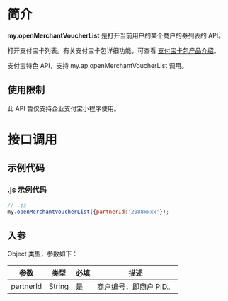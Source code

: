# 简介
**my.openMerchantVoucherList** 是打开当前用户的某个商户的券列表的 API。

打开支付宝卡列表。有关支付宝卡包详细功能，可查看 [支付宝卡包产品介绍](https://opendocs.alipay.com/open/199/105225)。

支付宝特色 API，支持 my.ap.openMerchantVoucherList 调用。

## 使用限制
此 API 暂仅支持企业支付宝小程序使用。

# 接口调用

## 示例代码

### .js 示例代码
```javascript
// .js
my.openMerchantVoucherList({partnerId:'2088xxxx'});
```

## 入参
Object 类型，参数如下：

| **参数** | **类型** | **必填** | **描述** |
| --- | --- | --- | --- |
| partnerId | String | 是 | 商户编号，即商户 PID。 |
